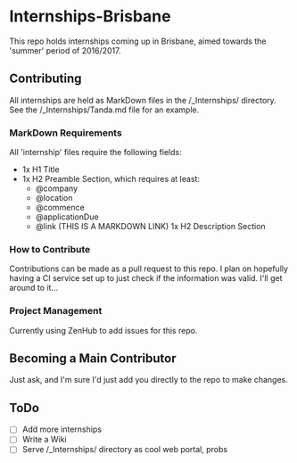 # Internships-Brisbane
This repo holds internships coming up in Brisbane, aimed
towards the 'summer' period of 2016/2017.

## Contributing
All internships are held as MarkDown files in the /\_Internships/
directory. See the /\_Internships/Tanda.md file for an example.

### MarkDown Requirements
All 'internship' files require the following fields:

  - 1x H1 Title
  - 1x H2 Preamble Section, which requires at least:
    - @company
    - @location
    - @commence
    - @applicationDue
    - @link (THIS IS A MARKDOWN LINK)
  1x H2 Description Section

### How to Contribute
Contributions can be made as a pull request to this repo.
I plan on hopefully having a CI service set up to just
check if the information was valid. I'll get around to it...

### Project Management
Currently using ZenHub to add issues for this repo.

## Becoming a Main Contributor
Just ask, and I'm sure I'd just add you directly to the repo to
make changes.

## ToDo
  - [ ] Add more internships
  - [ ] Write a Wiki
  - [ ] Serve /\_Internships/ directory as cool web portal, probs
